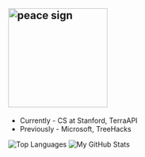 ## <img src="https://media.giphy.com/media/3oEjI6SIIHBdRxXI40/giphy.gif](https://media.giphy.com/media/iigp4VDyf5dCLRlGkm/giphy.gif" width="200" alt="peace sign">

- Currently - CS at Stanford, TerraAPI
- Previously - Microsoft, TreeHacks

![Top Languages](https://github-readme-stats.vercel.app/api/top-langs/?username=katiecheng&layout=compact&theme=radical)
![My GitHub Stats](https://github-readme-stats.vercel.app/api?username=katiecheng&show_icons=true&theme=radical)
